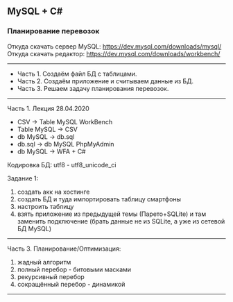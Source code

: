 ## MySQL + C#  
### Планирование перевозок  

Откуда скачать сервер MySQL: https://dev.mysql.com/downloads/mysql/  
Откуда скачать редактор: https://dev.mysql.com/downloads/workbench/  

---  

* Часть 1. Создаём файл БД с таблицами.  
* Часть 2. Создаём приложение и считываем данные из БД.  
* Часть 3. Решаем задачу планирования перевозок.  

---  

Часть 1. Лекция 28.04.2020  

* CSV -> Table MySQL WorkBench  
* Table MySQL -> CSV  
* db MySQL -> db.sql  
* db.sql -> db MySQL PhpMyAdmin  
* db MySQL -> WFA + C#  

Кодировка БД: utf8 - utf8_unicode_ci  

Задание 1:  
1) создать акк на хостинге  
2) создать БД и туда импортировать таблицу смартфоны  
3) настроить таблицу  
4) взять приложение из предыдущей темы (Парето+SQLite) и там заменить подключение (брать данные не из SQLite, а уже из сетевой БД MySQL)  


---  

Часть 3. Планирование/Оптимизация:  
1) жадный алгоритм  
2) полный перебор - битовыми масками  
3) рекурсивный перебор  
4) сокращённый перебор - динамикой  

---  









